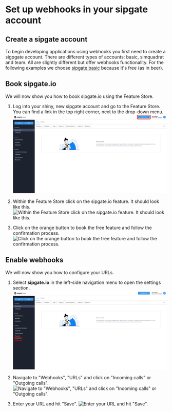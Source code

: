 # Set up webhooks in your sipgate account

## Create a sipgate account

To begin developing applications using webhooks you first need to create a sigpgate account. There are different types of accounts: basic, simquadrat and team. All are slightly different but offer webhooks functionality. For the following examples we choose [sipgate basic](https://www.sipgatebasic.co.uk) because it's free (as in beer).

## Book sipgate.io

We will now show you how to book sipgate.io using the Feature Store.

1. Log into your shiny, new sipgate account and go to the Feature Store. You can find a link in the top right corner, next to the drop-down menu.
   ![Book sipgate.io](../img/configure-sipgate-io-step1.png)

2. Within the Feature Store click on the sipgate.io feature. It should look like this.
   ![Within the Feature Store click on the sipgate.io feature. It should look like this.](../img/configure-sipgate-io-step2.png)

3. Click on the orange button to book the free feature and follow the confirmation process.
   ![Click on the orange button to book the free feature and follow the confirmation process.](../img/configure-sipgate-io-step3.png)

## Enable webhooks

We will now show you how to configure your URLs.

1. Select **sipgate.io** in the left-side navigation menu to open the settings section.
   ![Select sipgate.io in the top right menu to navigate to your settings section.](../img/configure-sipgate-io-step4.png)

2. Navigate to "Webhooks", "URLs" and click on "Incoming calls" or "Outgoing calls".
   ![Navigate to "Webhooks", "URLs" and click on "Incoming calls" or "Outgoing calls".](../img/configure-sipgate-io-step5.png)

3. Enter your URL and hit "Save".
   ![Enter your URL and hit "Save".](../img/configure-sipgate-io-step6.png)
